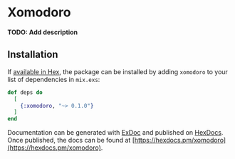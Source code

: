 # Xomodoro

**TODO: Add description**

## Installation

If [available in Hex](https://hex.pm/docs/publish), the package can be installed
by adding `xomodoro` to your list of dependencies in `mix.exs`:

```elixir
def deps do
  [
    {:xomodoro, "~> 0.1.0"}
  ]
end
```

Documentation can be generated with [ExDoc](https://github.com/elixir-lang/ex_doc)
and published on [HexDocs](https://hexdocs.pm). Once published, the docs can
be found at [https://hexdocs.pm/xomodoro](https://hexdocs.pm/xomodoro).

